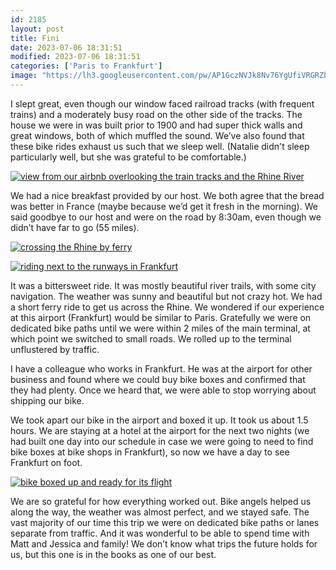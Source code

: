 ```yaml
---
id: 2185
layout: post
title: Fini
date: 2023-07-06 18:31:51
modified: 2023-07-06 18:31:51
categories: ['Paris to Frankfurt']
image: "https://lh3.googleusercontent.com/pw/AP1GczNVJk8Nv76YgUfiVRGRZbnkPZSS48vN_Af5tEKhv9YSay3FWp6Uf42i3WKoGa5DhBQlfYeXniWDRfCi-_M8y3PL8WeZZ2oKTQKxsZaWodrWzycpaZfJ=s0"
---
```



I slept great, even though our window faced railroad tracks (with frequent trains) and a moderately busy road on the other side of the tracks. The house we were in was built prior to 1900 and had super thick walls and great windows, both of which muffled the sound. We’ve also found that these bike rides exhaust us such that we sleep well. (Natalie didn't sleep particularly well, but she was grateful to be comfortable.)


[![view from our airbnb overlooking the train tracks and the Rhine River](https://lh3.googleusercontent.com/pw/AP1GczPeVTqmr-1HBxdEDzW55Il_mLeQ3_0hycK-svUd30WLMsTVtijGfP2UMA6ly4JDmEaF7xmyjpysBVOtJ0CHWu-UWZa09VHEnD-uOfNVJzRS7_aZHa0O=w600-h315-p-k)](https://photos.app.goo.gl/VrEe4WKjgkwum6USA)



We had a nice breakfast provided by our host. We both agree that the bread was better in France (maybe because we’d get it fresh in the morning). We said goodbye to our host and were on the road by 8:30am, even though we didn’t have far to go (55 miles).

[![crossing the Rhine by ferry](https://lh3.googleusercontent.com/pw/AP1GczOjid0FyBGClussLDjZSR6y9NcovGZPs0JXI8NH8GIYNwAnWbG5DWYJzWfanUpC8xOomgyJpmwulrUS0HzoDZj7pzNeoVeL0geN55gVXNy3hN-0V31y=w600-h315-p-k)](https://photos.app.goo.gl/tV7d8g7EyG7id5iUA)

[![riding next to the runways in Frankfurt](https://lh3.googleusercontent.com/pw/AP1GczMEXJcYUTYLw8HbZg-LZPPoSmp7nlNuPAEQc7f1BT6_d9Bh8bJiZUmFIp89JQ-I5mnAXvAa3TvfYfHlpNQGdH9_-sjD5uYFg__jGc7tJN-U9nmSThmV=w600-h315-p-k)](https://photos.app.goo.gl/PvSKPpJkzM9ZkgBx8)

It was a bittersweet ride. It was mostly beautiful river trails, with some city navigation. The weather was sunny and beautiful but not crazy hot. We had a short ferry ride to get us across the Rhine. We wondered if our experience at this airport (Frankfurt) would be similar to Paris. Gratefully we were on dedicated bike paths until we were within 2 miles of the main terminal, at which point we switched to small roads. We rolled up to the terminal unflustered by traffic. 




I have a colleague who works in Frankfurt. He was at the airport for other business and found where we could buy bike boxes and confirmed that they had plenty. Once we heard that, we were able to stop worrying about shipping our bike.


We took apart our bike in the airport and boxed it up. It took us about 1.5 hours. We are staying at a hotel at the airport for the next two nights (we had built one day into our schedule in case we were going to need to find bike boxes at bike shops in Frankfurt), so now we have a day to see Frankfurt on foot.

[![bike boxed up and ready for its flight](https://lh3.googleusercontent.com/pw/AP1GczPnZCRyVAqhmHrISS0sRNFVw_q6aDyGG2kxmjh4NQtSOyPu-MJ2EyvHTH7ctjdpSdUycpZ1kQE-FenfHYNW0DkESZLFnhmm5PpdLZB6Kae3dqWPFVoC=s0)](https://photos.app.goo.gl/aYPsfdeFVLWGEUVF9)

We are so grateful for how everything worked out. Bike angels helped us along the way, the weather was almost perfect, and we stayed safe. The vast majority of our time this trip we were on dedicated bike paths or lanes separate from traffic. And it was wonderful to be able to spend time with Matt and Jessica and family! We don’t know what trips the future holds for us, but this one is in the books as one of our best.



